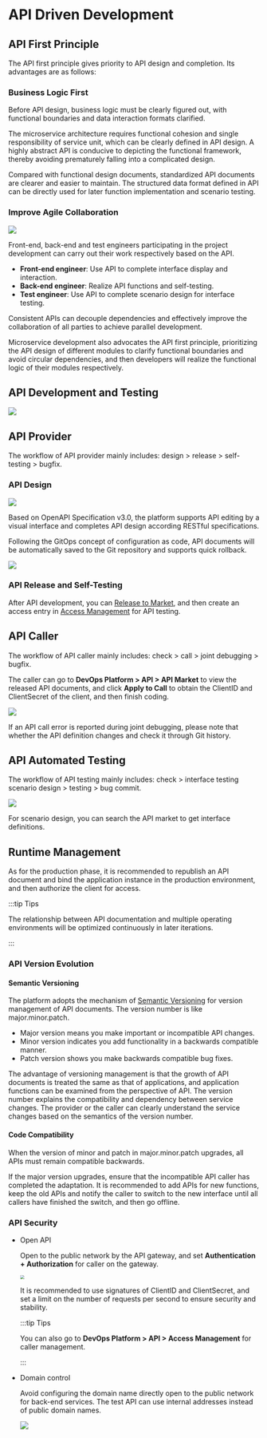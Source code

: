 # API Driven Development
## API First Principle
The API first principle gives priority to API design and completion. Its advantages are as follows:

### Business Logic First
Before API design, business logic must be clearly figured out, with functional boundaries and data interaction formats clarified.

The microservice architecture requires functional cohesion and single responsibility of service unit, which can be clearly defined in API design. A highly abstract API is conducive to depicting the functional framework, thereby avoiding prematurely falling into a complicated design.

Compared with functional design documents, standardized API documents are clearer and easier to maintain. The structured data format defined in API can be directly used for later function implementation and scenario testing.

### Improve Agile Collaboration
![](http://terminus-paas.oss-cn-hangzhou.aliyuncs.com/paas-doc/2022/02/21/559b0532-74de-4e26-9490-9cf04fb48113.png)

Front-end, back-end and test engineers participating in the project development can carry out their work respectively based on the API.

* **Front-end engineer**: Use API to complete interface display and interaction.
* **Back-end engineer**: Realize API functions and self-testing.
* **Test engineer**: Use API to complete scenario design for interface testing.

Consistent APIs can decouple dependencies and effectively improve the collaboration of all parties to achieve parallel development.

Microservice development also advocates the API first principle, prioritizing the API design of different modules to clarify functional boundaries and avoid circular dependencies, and then developers will realize the functional logic of their modules respectively.

## API Development and Testing
![](http://terminus-paas.oss-cn-hangzhou.aliyuncs.com/paas-doc/2022/02/21/244998a3-a130-4a25-b31a-622a8185cb8c.png)
## API Provider
The workflow of API provider mainly includes: design > release > self-testing > bugfix.

### API Design
![](http://terminus-paas.oss-cn-hangzhou.aliyuncs.com/paas-doc/2022/02/21/8b8d1888-e53f-40f2-a9e4-8264cc294975.png)

Based on OpenAPI Specification v3.0, the platform supports API editing by a visual interface and completes API design according RESTful specifications.

Following the GitOps concept of configuration as code, API documents will be automatically saved to the Git repository and supports quick rollback.

![](http://terminus-paas.oss-cn-hangzhou.aliyuncs.com/paas-doc/2022/02/21/0f76b150-e3c8-4942-a9e8-f2fc7aea5f02.png)

### API Release and Self-Testing
After API development, you can [Release to Market](../../msp/practice/apigw/apim.html#release-to-market), and then create an access entry in [Access Management](../../msp/practice/apigw/apim.html#access-management) for API testing.

## API Caller
The workflow of API caller mainly includes: check > call > joint debugging > bugfix.

The caller can go to **DevOps Platform > API > API Market** to view the released API documents, and click **Apply to Call** to obtain the ClientID and ClientSecret of the client, and then finish coding.

![](http://terminus-paas.oss-cn-hangzhou.aliyuncs.com/paas-doc/2022/02/21/d1b608df-76f2-430a-a03b-dcf8773160fa.png)

If an API call error is reported during joint debugging, please note that whether the API definition changes and check it through Git history.

## API Automated Testing
The workflow of API testing mainly includes: check > interface testing scenario design > testing > bug commit.

![](http://terminus-paas.oss-cn-hangzhou.aliyuncs.com/paas-doc/2022/02/21/59cf60c4-9503-4a0e-9b95-5738f81b7d3e.png)

For scenario design, you can search the API market to get interface definitions.

## Runtime Management
As for the production phase, it is recommended to republish an API document and bind the application instance in the production environment, and then authorize the client for access.

:::tip Tips

The relationship between API documentation and multiple operating environments will be optimized continuously in later iterations.

:::

### API Version Evolution
#### Semantic Versioning
The platform adopts the mechanism of [Semantic Versioning](https://semver.org/) for version management of API documents. The version number is like major.minor.patch.

* Major version means you make important or incompatible API changes.
* Minor version indicates you add functionality in a backwards compatible manner.
* Patch version shows you make backwards compatible bug fixes.

The advantage of versioning management is that the growth of API documents is treated the same as that of applications, and application functions can be examined from the perspective of API. The version number explains the compatibility and dependency between service changes. The provider or the caller can clearly understand the service changes based on the semantics of the version number.

#### Code Compatibility
When the version of minor and patch in major.minor.patch upgrades, all APIs must remain compatible backwards.

If the major version upgrades, ensure that the incompatible API caller has completed the adaptation. It is recommended to add APIs for new functions, keep the old APIs and notify the caller to switch to the new interface until all callers have finished the switch, and then go offline.

### API Security
* Open API

   Open to the public network by the API gateway, and set **Authentication + Authorization** for caller on the gateway.

   <img src="http://terminus-paas.oss-cn-hangzhou.aliyuncs.com/paas-doc/2022/02/21/2b632db4-339b-4310-94a2-27d85cd6df35.png" style="zoom:50%;" />

   It is recommended to use signatures of ClientID and ClientSecret, and set a limit on the number of requests per second to ensure security and stability.

   :::tip Tips

   You can also go to **DevOps Platform > API > Access Management** for caller management.

   :::

* Domain control

   Avoid configuring the domain name directly open to the public network for back-end services. The test API can use internal addresses instead of public domain names.

   ![](http://terminus-paas.oss-cn-hangzhou.aliyuncs.com/paas-doc/2022/02/21/e9335d6f-6800-4645-bd08-ba68d3c88b98.png)